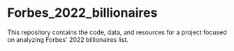 # Forbes_2022_billionaires
This repository contains the code, data, and resources for a project focused on analyzing Forbes' 2022 billionaires list.
